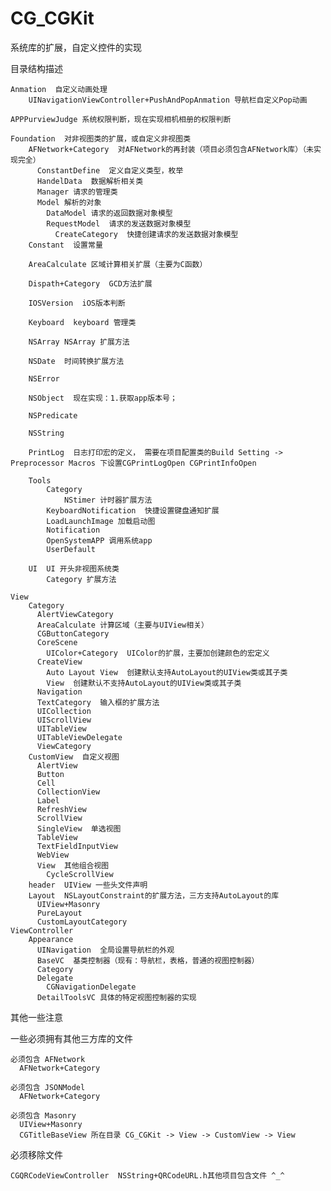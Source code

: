 # CG_CGKit
系统库的扩展，自定义控件的实现

目录结构描述

    Anmation  自定义动画处理
        UINavigationViewController+PushAndPopAnmation 导航栏自定义Pop动画
        
    APPPurviewJudge 系统权限判断，现在实现相机相册的权限判断
    
    Foundation  对非视图类的扩展，或自定义非视图类
        AFNetwork+Category  对AFNetwork的再封装（项目必须包含AFNetwork库）（未实现完全）
          ConstantDefine  定义自定义类型，枚举
          HandelData  数据解析相关类
          Manager 请求的管理类
          Model 解析的对象
            DataModel 请求的返回数据对象模型
            RequestModel  请求的发送数据对象模型
              CreateCategory  快捷创建请求的发送数据对象模型
        Constant  设置常量
    
        AreaCalculate 区域计算相关扩展（主要为C函数）
    
        Dispath+Category  GCD方法扩展
    
        IOSVersion  iOS版本判断
    
        Keyboard  keyboard 管理类
    
        NSArray NSArray 扩展方法
    
        NSDate  时间转换扩展方法
    
        NSError 
    
        NSObject  现在实现：1.获取app版本号；
    
        NSPredicate
    
        NSString
    
        PrintLog  日志打印宏的定义， 需要在项目配置类的Build Setting -> Preprocessor Macros 下设置CGPrintLogOpen CGPrintInfoOpen
    
        Tools
            Category
                NStimer 计时器扩展方法
            KeyboardNotification  快捷设置键盘通知扩展
            LoadLaunchImage 加载启动图
            Notification
            OpenSystemAPP 调用系统app
            UserDefault 
        
        UI  UI 开头非视图系统类
            Category 扩展方法
        
    View
        Category
          AlertViewCategory
          AreaCalculate 计算区域（主要与UIView相关）
          CGButtonCategory
          CoreScene
            UIColor+Category  UIColor的扩展，主要加创建颜色的宏定义
          CreateView
            Auto Layout View  创建默认支持AutoLayout的UIView类或其子类
            View  创建默认不支持AutoLayout的UIView类或其子类
          Navigation
          TextCategory  输入框的扩展方法
          UICollection
          UIScrollView
          UITableView
          UITableViewDelegate
          ViewCategory
        CustomView  自定义视图
          AlertView
          Button
          Cell
          CollectionView
          Label
          RefreshView
          ScrollView
          SingleView  单选视图
          TableView
          TextFieldInputView 
          WebView
          View  其他组合视图
            CycleScrollView
        header  UIView 一些头文件声明
        Layout  NSLayoutConstraint的扩展方法，三方支持AutoLayout的库
          UIView+Masonry
          PureLayout
          CustomLayoutCategory
    ViewController
        Appearance  
          UINavigation  全局设置导航栏的外观
          BaseVC  基类控制器（现有：导航栏，表格，普通的视图控制器）
          Category
          Delegate
            CGNavigationDelegate
          DetailToolsVC 具体的特定视图控制器的实现

其他一些注意

  一些必须拥有其他三方库的文件
  
    必须包含 AFNetwork
      AFNetwork+Category 
    
    必须包含 JSONModel
      AFNetwork+Category
      
    必须包含 Masonry
      UIView+Masonry  
      CGTitleBaseView 所在目录 CG_CGKit -> View -> CustomView -> View
      
  必须移除文件
  
  	CGQRCodeViewController  NSString+QRCodeURL.h其他项目包含文件 ^_^
